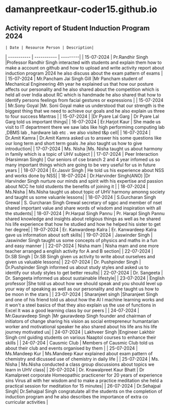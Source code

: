 # damanpreetkaur-coder15.github.io
## Activity report of Student Induction Program 2024

	| Date | Resource Person | Description|
| ----------- | ----------- | ---------|
| 15-07-2024 | Pr.Randhir Singh |Professor Randhir Singh interacted with students and explain them how to make a account on github and how to upload and write activity report about induction program 2024 he also discuss about the exam pattern of exams |
| 15-07-2024 | Mr.Pancham Jai Singh Gill |Mr Pancham student of Mechanical Engineering 4th year he explained us that how our posture affects our personality and he also shared about  the competition which is held all over India about RC which is handmade he also shared that how to identify persons feelings from facial gestures or expressions |
| 15-07-2024 | Mr.Sony Goyal |Mr. Soni Goyal make us understood that  our strength is the biggest thing that we need to achieve our goals and he also explain us three to four success Mantras |
| 15-07-2024 |  |Dr Pyare Lal Garg | Dr Pyare Lal Garg told us important things|
	| 16-07-2024 | Er.Harjot Kaur | She made us visit to IT department there we saw labs like high performimg computing lab ,DBMS lab , hardware lab etc . we also visited t&p cell|
	| 16-07-2024 | Dr.Amit Kamra | Dr.Amit Kamra asked us to answer his some questions like our long term and short term goals .he also taught us how to give introduction|
	| 17-07-2024 | Ms. Nisha |Ms. Nisha taught us about harmony in family which is a topic of UHV subject |
 | 17-07-2024 | Peer Interaction (Harsimran Singh) | Our seniors of cse branch 2 and 4 year infomed us so many important things which are going to be very useful for us in future years |
	| 18-07-2024 | Er.Jasvir Singh | He told us his experience about NSS and works done by NSS|
	| 18-07-2024 | Dr.Harvinder Singh(ANO) |Dr Harvinder Singh nurture  our minds and spirit with his expertise and passion about NCC he told students the benefits of joining it |
	| 18-07-2024 | Ms.Nisha | Ms.Nisha taught us about topic of UHV harmony amonng society and taught us some valuanle lessons|
	| 18-07-2024 | S.Gurcharan Singh Grewal | S. Gurcharan Singh Grewal secretary of sgpc and member of nset shared important value and share words of wisdom and inspiration with all the students|
	| 18-07-2024 | Pr.Harpal Singh Pannu | Pr. Harapl Singh Pannu shared knowledge and insights about religious things as well as he shared his life experience that how he studied and how he helped his sister to get her degree|
| 19-07-2024 | Er. Kanwardeep Kalra | Er. Kanwardeep Kalra gave us information about soft skills|
| 19-07-2024 | Jaswinder Singh | Jaswinder Singh taught us some concepts of physics and maths in a fun and easy manner |
| 22-07-2024 | Nisha mam  | Nisha mam and one more teacher arranged a english activity for A and B section|
| 22-07-2024 | Dr.SB Singh | Dr.SB Singh given us activity to write about ourselves and given us valuable lessons|
| 22-07-2024 | Dr. Pushpinder Singh | Dr.Pushpinder Singh informed us about study styles and asked us to identify our study styles to get better results|
| 22-07-2024 | Dr. Sangeeta | Dr. Sangeeta informed us about sustainable lifestyle|
	| 23-07-2024 | English professor |She told us about how we should speak and you should level up your way of speaking as well as our personality and she taught us how to be moon in the stars |
	| 23-07-2024 | Sharanjeet singh |Sharanjeet Singh and one of his friend told us about how the AI I machine learning works and it won't a steel basics of that they also explain us the use of functions in Excel It was a good learning class by our peers |
	| 24-07-2024 | Mr.Gauravdeep Singh |Mr gauravdeep Singh founder and chairman of initiators of change sharing his vision as social entrepreneur humantarian worker and motivational speaker he also shared about his life ans his life journey motivated us|
	| 24-07-2024 | Lakhveer Singh |Engineer Lakhbir Singh cml guiding students on various Naaptol courses to enhance their skills |
	| 24-07-204 | Causmic Club | Members of Causmic Club told us about their club and events organised by them |
	| 25-07-2024 | Ms.Mandeep Kur  | Ms.Mandeep Kaur explained about exam pattern of chemistry and dicussed use of chemistry in daily life |
	| 25-07-2024 | Ms. Nisha  | Ms.Nisha conducted a class group discussions about topics we learn in UHV class|
| 26-07-2024 | Dr. Knawalpreet Kaur Bhatt | Dr Kamalpreet corporate Homeopathic practicener for 20 years of experience sins Virus all with her wisdom and to make a practice meditation she held a practical session for meditation for 15 minutes|
	| 26-07-2024 | Dr.Sehajpal Singh| Dr.Sehajpal Singh congratulate all the students on the completion of induction program and he also describes the importance of extra co curricular activities
|